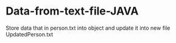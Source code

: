 # Data-from-text-file-JAVA

Store data that in person.txt into object and update it into new file UpdatedPerson.txt
